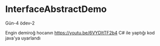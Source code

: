 # InterfaceAbstractDemo
 Gün-4 ödev-2
 
 
Engin demiroğ hocanın
https://youtu.be/6VYDltTF2b4 
C# ile yaptığı kod java'ya uyarlandı
